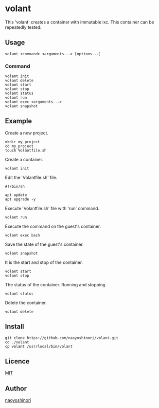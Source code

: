 volant
====

This 'volant' creates a container with immutable lxc. This container can be repeatedly tested.

## Usage

```
volant <command> <arguments...> [options...]
```

### Command

```
volant init
volant delete
volant start
volant stop
volant status
volant run
volant exec <arguments...>
volant snapshot
```

## Example

Create a new project.

```
mkdir my_project
cd my_project
touch Volantfile.sh
```

Create a container.

```
volant init
```

Edit the 'Volantfile.sh' file.

```
#!/bin/sh

apt update
apt upgrade -y
```

Execute 'Volantfile.sh' file with 'run' command.

```
volant run
```

Execute the command on the guest's container.

```
volant exec bash
```

Save the state of the guest's container.

```
volant snapshot
```

It is the start and stop of the container.

```
volant start
volant stop
```

The status of the container. Running and stopping.

```
volant status
```

Delete the container.

```
volant delete
```

## Install

```
git clone https://github.com/naoyoshinori/volant.git
cd ./volant
cp volant /usr/local/bin/volant
```

## Licence

[MIT](https://github.com/naoyoshinori/volant/blob/master/LICENSE)

## Author

[naoyoshinori](https://github.com/naoyoshinori)
